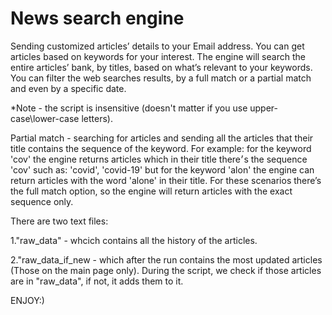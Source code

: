 # News search engine


Sending customized articles’ details to your Email address.
You can get articles based on keywords for your interest. The engine will search the entire articles’ bank, by titles, based on what’s relevant to your keywords. You can filter the web searches results, by a full match or a partial match and even by a specific date.


*Note - the script is insensitive (doesn't matter if you use upper-case\lower-case letters).


Partial match - searching for articles and sending all the articles that their title contains the sequence of the keyword. 
For example: for the keyword 'cov' the engine returns articles which in their title there׳s the sequence 'cov' such as: 'covid', 'covid-19' 
but for the keyword 'alon' the engine can return articles with the word 'alone' in their title. For these scenarios there’s the full match option, so the engine will return articles with the exact sequence only.

There are two text files:

1."raw_data" - whcich contains all the history of the articles.

2."raw_data_if_new - which after the run contains the most updated articles (Those on the main page only). During the script, we check if those articles are in "raw_data", if not, it adds them to it.


ENJOY:)


